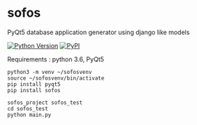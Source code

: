 # sofos
PyQt5 database application generator using django like models

[![Python Version](https://img.shields.io/badge/python-3.6-brightgreen.svg)](https://python.org)
[![PyPI](https://img.shields.io/pypi/v/sofos.svg?label=version)](https://pypi.python.org/pypi/sofos)

Requirements : python 3.6, PyQt5

```
python3 -m venv ~/sofosvenv
source ~/sofosvenv/bin/activate
pip install pyqt5
pip install sofos

sofos_project sofos_test
cd sofos_test
python main.py
```

